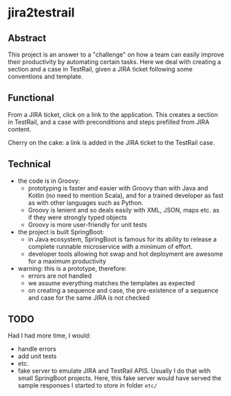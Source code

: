 # jira2testrail

## Abstract

This project is an answer to a "challenge" on how a team can easily improve their productivity by automating certain tasks. Here we deal with creating a section and a case in
 TestRail, given a JIRA ticket following some conventions and template.

## Functional

From a JIRA ticket, click on a link to the application. This creates a section in TestRail, and a case with preconditions and steps prefilled from JIRA content.

Cherry on the cake: a link is added in the JIRA ticket to the TestRail case.
 
## Technical

* the code is in Groovy:
    * prototyping is faster and easier with Groovy than with Java and Kotlin (no need to mention Scala), and for a trained developer as fast as with other languages such as Python.
    * Groovy is lenient and so deals easily with XML, JSON, maps etc. as if they were strongly typed objects
    * Groovy is more user-friendly for unit tests
* the project is built SpringBoot:
    * in Java ecosystem, SpringBoot is famous for its ability to release a complete runnable microservice with a minimum of effort.
    * developer tools allowing hot swap and hot deployment are awesome for a maximum productivity
* warning: this is a prototype, therefore:
    * errors are not handled
    * we assume everything matches the templates as expected
    * on creating a sequence and case, the pre-existence of a sequence and case for the same JIRA is not checked     

## TODO

Had I had more time, I would:
* handle errors
* add unit tests
* etc.
* fake server to emulate JIRA and TestRail APIS. Usually I do that with small SpringBoot projects. Here, this fake server would have served the sample responses I started to store in folder `etc/`